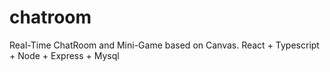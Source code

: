 # chatroom
Real-Time ChatRoom and Mini-Game based on Canvas. React + Typescript + Node + Express + Mysql
